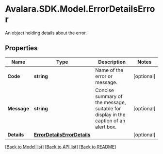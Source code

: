 # Avalara.SDK.Model.ErrorDetailsError
An object holding details about the error.

## Properties

Name | Type | Description | Notes
------------ | ------------- | ------------- | -------------
**Code** | **string** | Name of the error or message. | [optional] 
**Message** | **string** | Concise summary of the message, suitable for display in the caption of an alert box. | [optional] 
**Details** | [**ErrorDetailsErrorDetails**](ErrorDetailsErrorDetails.md) |  | [optional] 

[[Back to Model list]](../README.md#documentation-for-models) [[Back to API list]](../README.md#documentation-for-api-endpoints) [[Back to README]](../README.md)

